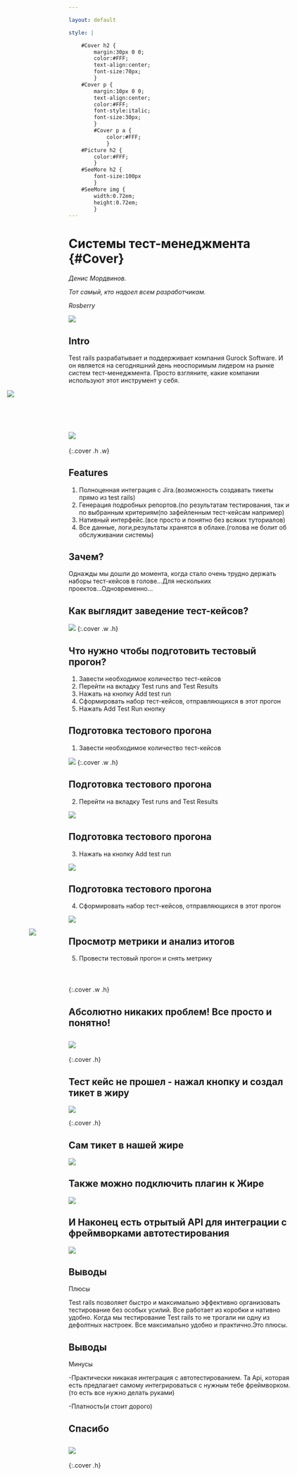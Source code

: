 ```yaml
---

layout: default

style: |

    #Cover h2 {
        margin:30px 0 0;
        color:#FFF;
        text-align:center;
        font-size:70px;
        }
    #Cover p {
        margin:10px 0 0;
        text-align:center;
        color:#FFF;
        font-style:italic;
        font-size:30px;
        }
        #Cover p a {
            color:#FFF;
            }
    #Picture h2 {
        color:#FFF;
        }
    #SeeMore h2 {
        font-size:100px
        }
    #SeeMore img {
        width:0.72em;
        height:0.72em;
        }
---
```


# Системы тест-менеджмента {#Cover}

*Денис Мордвинов.*

*Тот самый, кто надоел всем разработчикам.*

*Rosberry*

![](pictures/abstraction_1.jpg)
<!-- photo by John Carey, fiftyfootshadows.net -->


## Intro

Test rails разрабатывает и поддерживает компания Gurock Software.
И он является на сегодняшний день неоспоримым лидером на рынке систем тест-менеджмента. Просто взгляните, какие компании используют этот инструмент 
у себя.

<img style="float:center;margin:0 0px 50px -140px" src="pictures/company.png">

##  ![](pictures/test_rails_shoot2.png)
{:.cover .h .w}



## Features

1. Полноценная интеграция с Jira.(возможность создавать тикеты 
   прямо из test rails)
2. Генерация подробных репортов.(по результатам тестирования, так и по выбранным критериям(по зафейленным тест-кейсам например) 
3. Нативный интерфейс.(все просто и понятно без всяких туториалов)
4. Все данные, логи,результаты хранятся в облаке.(голова не болит об обслуживании системы)


## Зачем?

Однажды мы дошли до момента, когда стало очень трудно держать наборы тест-кейсов в
голове...Для нескольких проектов...Одновременно...


## Как выглядит заведение тест-кейсов?

![](pictures/add_case.png)
{:.cover .w .h}


## Что нужно чтобы подготовить тестовый прогон?

1. Завести необходимое количество тест-кейсов
2. Перейти на вкладку Test runs and Test Results
3. Нажать на кнопку Add test run
4. Сформировать набор тест-кейсов, отправляющихся в этот прогон
5. Нажать Add Test Run кнопку


## Подготовка тестового прогона

1. Завести необходимое количество тест-кейсов

![](pictures/testcases.png)
{:.cover .w .h}

## Подготовка тестового прогона

2. Перейти на вкладку Test runs and Test Results


![](pictures/testRuns.png)
<!-- photo by John Carey, fiftyfootshadows.net -->


## Подготовка тестового прогона

3. Нажать на кнопку Add test run

![](pictures/addTestRunButton.png)
<!-- photo by John Carey, fiftyfootshadows.net -->

## Подготовка тестового прогона

4. Сформировать набор тест-кейсов, отправляющихся в этот прогон

![](pictures/formingTestRun.png)
<!-- photo by John Carey, fiftyfootshadows.net -->


## Просмотр метрики и анализ итогов

5. Провести тестовый прогон и снять метрику

<img style="float:center;margin:-90px 20px 100px -90px" src="pictures/test_rails_shoot2.png">

{:.cover .w .h}


## **Абсолютно никаких проблем! Все просто и понятно!**


## ![](http://forgifs.com/gallery/d/278118-2/Computer-abuse-robot-karma.gif)
{:.cover .h}

## Тест кейс не прошел - нажал кнопку и создал тикет в жиру


![](pictures/push_defect_to_jira.png)
<!-- photo by John Carey, fiftyfootshadows.net -->
{:.cover .h}

## Сам тикет в нашей жире

![](pictures/ticket_in_jira.png)


## Также можно подключить плагин к Жире
![](pictures/jira_plugin.png)

## И Наконец есть отрытый API для интеграции с фреймворками автотестирования

![](pictures/test_automation_integration.png)


## Выводы

Плюсы

Test rails позволяет быстро и максимально эффективно организовать 
тестирование без особых усилий. Все работает из коробки и 
нативно удобно. Когда мы тестирование Test rails то не трогали ни одну из 
дефолтных настроек. Все максимально удобно и практично.Это плюсы. 

## Выводы

Минусы

-Практически никакая интеграция с автотестированием. Та Api, которая есть
 предлагает самому интегрироваться с нужным тебе фреймворком.(то есть все нужно делать руками)

-Платность(и стоит дорого)

## **Спасибо**


## ![](https://media.giphy.com/media/l41YfsMeWbVPC5XPy/giphy.gif)
{:.cover .h}












